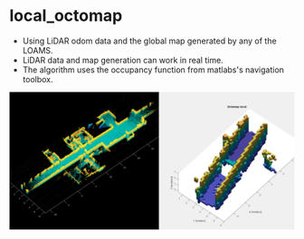 # local_octomap

* Using LiDAR odom data and the global map generated by any of the LOAMS.
* LiDAR data and map generation can work in real time.
* The algorithm uses the occupancy function from matlabs's navigation
  toolbox.


![](map3d.png)
